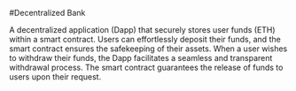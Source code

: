 #Decentralized Bank

A decentralized application (Dapp) that securely stores user funds (ETH) within a smart contract. Users can effortlessly deposit their funds, and the smart contract ensures the safekeeping of their assets. When a user wishes to withdraw their funds, the Dapp facilitates a seamless and transparent withdrawal process. The smart contract guarantees the release of funds to users upon their request.
